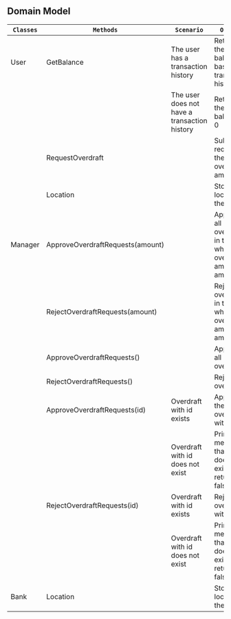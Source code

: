## Domain Model

| `Classes` | `Methods`                        | `Scenario`                                   | `Outputs`                                                            |
|-----------|----------------------------------|----------------------------------------------|----------------------------------------------------------------------|
| User      | GetBalance                       | The user has a transaction history           | Returns the balance based on transaction history                     |
|           |                                  | The user does not have a transaction history | Returns the balance as 0                                             |
|           | RequestOverdraft                 |                                              | Submits a request for the overdraft amount                           |
|           | Location                         |                                              | Stores the location of the user                                      |
| Manager   | ApproveOverdraftRequests(amount) |                                              | Approves all overdrafts in the list where overdraft amount <= amount |
|           | RejectOverdraftRequests(amount)  |                                              | Rejects all overdrafts in the list where overdraft amount >= amount  |
|           | ApproveOverdraftRequests()       |                                              | Approve all overdrafts                                               |
|           | RejectOverdraftRequests()        |                                              | Rejects all overdrafts                                               |
|           | ApproveOverdraftRequests(id)     | Overdraft with id exists                     | Approves the overdraft with the id                                   |
|           |                                  | Overdraft with id does not exist             | Prints a message that id does not exist and returns false            |
|           | RejectOverdraftRequests(id)      | Overdraft with id exists                     | Rejects the overdraft with the id                                    |
|           |                                  | Overdraft with id does not exist             | Prints a message that id does not exist and returns false            |
| Bank      | Location                         |                                              | Stores the location of the bank                                      |
